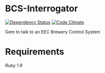 BCS-Interrogator
================

[![Dependency Status](https://gemnasium.com/NewRepublicBrewing/BCS-Interrogator.png)](https://gemnasium.com/NewRepublicBrewing/BCS-Interrogator)
[![Code Climate](https://codeclimate.com/github/NewRepublicBrewing/BCS-Interrogator/badges/gpa.svg)](https://codeclimate.com/github/NewRepublicBrewing/BCS-Interrogator)

Gem to talk to an EEC Brewery Control System


Requirements
============

Ruby 1.9
